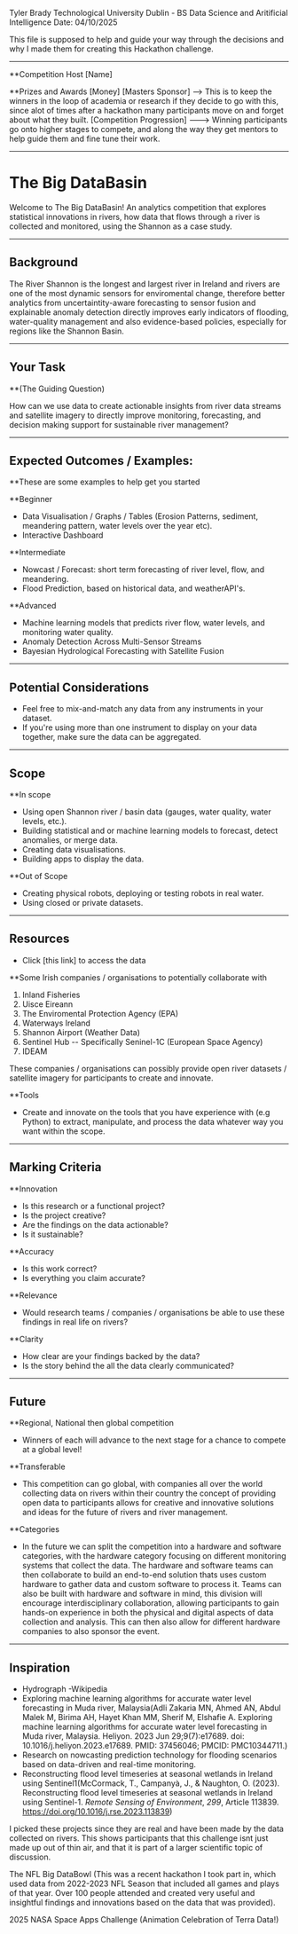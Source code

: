 Tyler Brady
Technological University Dublin - BS Data Science and Aritificial Intelligence
Date: 04/10/2025

This file is supposed to help and guide your way through the decisions and why I made them for creating this Hackathon challenge.

--- 

**Competition Host
[Name]

**Prizes and Awards
[Money]
[Masters Sponsor] --> This is to keep the winners in the loop of academia or research if they decide to go with this, since alot of times after a hackathon many participants move on and forget about what they built.
[Competition Progression] ---> Winning participants go onto higher stages to compete, and along the way they get mentors to help guide them and fine tune their work.

---
# The Big DataBasin

Welcome to The Big DataBasin! An analytics competition that explores statistical innovations in rivers, how data that flows through a river is collected and monitored, using the Shannon as a case study.

--- 
## Background

The River Shannon is the longest and largest river in Ireland and rivers are one of the most dynamic sensors for enviromental change, therefore better analytics from uncertaintity-aware forecasting to sensor fusion and explainable anomaly detection directly improves early indicators of flooding, water-quality management and also evidence-based policies, especially for regions like the Shannon Basin.

--- 
## Your Task

**(The Guiding Question)

How can we use data to create actionable insights from river data streams and satellite imagery to directly improve monitoring, forecasting, and decision making support for sustainable river management?

---
## Expected Outcomes / Examples:

**These are some examples to help get you started

**Beginner
- Data Visualisation / Graphs / Tables (Erosion Patterns, sediment, meandering pattern, water levels over the year etc).
- Interactive Dashboard

**Intermediate
- Nowcast / Forecast: short term forecasting of river level, flow, and meandering.
- Flood Prediction, based on historical data, and weatherAPI's.

**Advanced
- Machine learning models that predicts river flow, water levels, and monitoring water quality.
- Anomaly Detection Across Multi-Sensor Streams
- Bayesian Hydrological Forecasting with Satellite Fusion

---
## Potential Considerations

- Feel free to mix-and-match any data from any instruments in your dataset.
- If you're using more than one instrument to display on your data together, make sure the data can be aggregated.

---
## Scope

**In scope
- Using open Shannon river / basin data (gauges, water quality, water levels, etc.).
- Building statistical and or machine learning models to forecast, detect anomalies, or merge data.
- Creating data visualisations.
- Building apps to display the data.

**Out of Scope
- Creating physical robots, deploying or testing robots in real water. 
- Using closed or private datasets.

--- 
## Resources

- Click [this link] to access the data

**Some Irish companies / organisations to potentially collaborate with

1. Inland Fisheries
2. Uisce Eireann
3. The Enviromental Protection Agency (EPA)
4. Waterways Ireland
5. Shannon Airport (Weather Data)
6. Sentinel Hub -- Specifically Seninel-1C (European Space Agency)
7. IDEAM

These companies / organisations can possibly provide open river datasets / satellite imagery for participants to create and innovate.

**Tools
- Create and innovate on the tools that you have experience with (e.g Python) to extract, manipulate, and process the data whatever way you want within the scope. 

---
## Marking Criteria

**Innovation
- Is this research or a functional project?
- Is the project creative?
- Are the findings on the data actionable?
- Is it sustainable?

**Accuracy
- Is this work correct?
- Is everything you claim accurate?

**Relevance
- Would research teams / companies / organisations be able to use these findings in real life on rivers?

**Clarity
 - How clear are your findings backed by the data?
 - Is the story behind the all the data clearly communicated?

---
## Future

**Regional, National then global competition
- Winners of each will advance to the next stage for a chance to compete at a global level!

**Transferable
- This competition can go global, with companies all over the world collecting data on rivers within their country the concept of providing open data to participants allows for creative and innovative solutions and ideas for the future of rivers and river management.

**Categories
- In the future we can split the competition into a hardware and software categories, with the hardware category focusing on different monitoring systems that collect the data. The hardware and software teams can then collaborate to build an end-to-end solution thats uses custom hardware to gather data and custom software to process it. Teams can also be built with hardware and software in mind, this division will encourage interdisciplinary collaboration, allowing participants to gain hands-on experience in both the physical and digital aspects of data collection and analysis. This can then also allow for different hardware companies to also sponsor the event.
-- -

## Inspiration


- Hydrograph -Wikipedia
- Exploring machine learning algorithms for accurate water level forecasting in Muda river, Malaysia(Adli Zakaria MN, Ahmed AN, Abdul Malek M, Birima AH, Hayet Khan MM, Sherif M, Elshafie A. Exploring machine learning algorithms for accurate water level forecasting in Muda river, Malaysia. Heliyon. 2023 Jun 29;9(7):e17689. doi: 10.1016/j.heliyon.2023.e17689. PMID: 37456046; PMCID: PMC10344711.)
- Research on nowcasting prediction technology for flooding scenarios based on data-driven and real-time monitoring.
- Reconstructing flood level timeseries at seasonal wetlands in Ireland using Sentinel1(McCormack, T., Campanyà, J., & Naughton, O. (2023). Reconstructing flood level timeseries at seasonal wetlands in Ireland using Sentinel-1. _Remote Sensing of Environment_, _299_, Article 113839. https://doi.org/10.1016/j.rse.2023.113839) 

I picked these projects since they are real and have been made by the data collected on rivers. This shows participants that this challenge isnt just made up out of thin air, and that it is part of a larger scientific topic of discussion.


The NFL Big DataBowl (This was a recent hackathon I took part in, which used data from 2022-2023 NFL Season that included all games and plays of that year. Over 100 people attended and created very useful and insightful findings and innovations based on the data that was provided).

2025 NASA Space Apps Challenge (Animation Celebration of Terra Data!)







